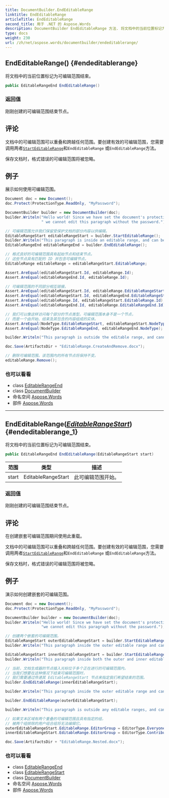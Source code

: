 ```yaml
---
title: DocumentBuilder.EndEditableRange
linktitle: EndEditableRange
articleTitle: EndEditableRange
second_title: 用于 .NET 的 Aspose.Words
description: DocumentBuilder EndEditableRange 方法. 将文档中的当前位置标记为可编辑范围结束 在 C#.
type: docs
weight: 230
url: /zh/net/aspose.words/documentbuilder/endeditablerange/
---
```

## EndEditableRange() {#endeditablerange}

将文档中的当前位置标记为可编辑范围结束。

```csharp
public EditableRangeEnd EndEditableRange()
```

### 返回值

刚刚创建的可编辑范围结束节点。

## 评论

文档中的可编辑范围可以重叠和跨越任何范围。要创建有效的可编辑范围，您需要 调用两者[`StartEditableRange`](../starteditablerange/)和`EndEditableRange` 或`EndEditableRange`方法。

保存文档时，格式错误的可编辑范围将被忽略。

## 例子

展示如何使用可编辑范围。

```csharp
Document doc = new Document();
doc.Protect(ProtectionType.ReadOnly, "MyPassword");

DocumentBuilder builder = new DocumentBuilder(doc);
builder.Writeln("Hello world! Since we have set the document's protection level to read-only," +
                " we cannot edit this paragraph without the password.");

// 可编辑范围允许我们保留受保护文档的部分内容以供编辑。
EditableRangeStart editableRangeStart = builder.StartEditableRange();
builder.Writeln("This paragraph is inside an editable range, and can be edited.");
EditableRangeEnd editableRangeEnd = builder.EndEditableRange();

// 格式良好的可编辑范围具有起始节点和结束节点。
// 这些节点具有匹配的 ID 并包含可编辑节点。
EditableRange editableRange = editableRangeStart.EditableRange;

Assert.AreEqual(editableRangeStart.Id, editableRange.Id);
Assert.AreEqual(editableRangeEnd.Id, editableRange.Id);

// 可编辑范围的不同部分相互链接。
Assert.AreEqual(editableRangeStart.Id, editableRange.EditableRangeStart.Id);
Assert.AreEqual(editableRangeStart.Id, editableRangeEnd.EditableRangeStart.Id);
Assert.AreEqual(editableRange.Id, editableRangeStart.EditableRange.Id);
Assert.AreEqual(editableRangeEnd.Id, editableRange.EditableRangeEnd.Id);

// 我们可以像这样访问每个部分的节点类型。可编辑范围本身不是一个节点，
// 而是一个由开始、结束及其包含的内容组成的实体。
Assert.AreEqual(NodeType.EditableRangeStart, editableRangeStart.NodeType);
Assert.AreEqual(NodeType.EditableRangeEnd, editableRangeEnd.NodeType);

builder.Writeln("This paragraph is outside the editable range, and cannot be edited.");

doc.Save(ArtifactsDir + "EditableRange.CreateAndRemove.docx");

// 删除可编辑范围。该范围内的所有节点将保持不变。
editableRange.Remove();
```

### 也可以看看

* class [EditableRangeEnd](../../editablerangeend/)
* class [DocumentBuilder](../)
* 命名空间 [Aspose.Words](../../../aspose.words/)
* 部件 [Aspose.Words](../../../)

---

## EndEditableRange(*[EditableRangeStart](../../editablerangestart/)*) {#endeditablerange_1}

将文档中的当前位置标记为可编辑范围结束。

```csharp
public EditableRangeEnd EndEditableRange(EditableRangeStart start)
```

| 范围 | 类型 | 描述 |
| --- | --- | --- |
| start | EditableRangeStart | 此可编辑范围开始。 |

### 返回值

刚刚创建的可编辑范围结束节点。

## 评论

在创建嵌套可编辑范围期间使用此重载。

文档中的可编辑范围可以重叠和跨越任何范围。要创建有效的可编辑范围，您需要 调用两者[`StartEditableRange`](../starteditablerange/)和`EndEditableRange` 或`EndEditableRange`方法。

保存文档时，格式错误的可编辑范围将被忽略。

## 例子

演示如何创建嵌套的可编辑范围。

```csharp
Document doc = new Document();
doc.Protect(ProtectionType.ReadOnly, "MyPassword");

DocumentBuilder builder = new DocumentBuilder(doc);
builder.Writeln("Hello world! Since we have set the document's protection level to read-only, " +
                "we cannot edit this paragraph without the password.");

// 创建两个嵌套的可编辑范围。
EditableRangeStart outerEditableRangeStart = builder.StartEditableRange();
builder.Writeln("This paragraph inside the outer editable range and can be edited.");

EditableRangeStart innerEditableRangeStart = builder.StartEditableRange();
builder.Writeln("This paragraph inside both the outer and inner editable ranges and can be edited.");

// 当前，文档生成器的节点插入光标位于多个正在进行的可编辑范围内。
// 当我们想要在这种情况下结束可编辑范围时，
// 我们需要通过传递其 EditableRangeStart 节点来指定我们希望结束的范围。
builder.EndEditableRange(innerEditableRangeStart);

builder.Writeln("This paragraph inside the outer editable range and can be edited.");

builder.EndEditableRange(outerEditableRangeStart);

builder.Writeln("This paragraph is outside any editable ranges, and cannot be edited.");

// 如果文本区域有两个重叠的可编辑范围且具有指定的组，
// 被两个组排除的用户组合组将无法编辑它。
outerEditableRangeStart.EditableRange.EditorGroup = EditorType.Everyone;
innerEditableRangeStart.EditableRange.EditorGroup = EditorType.Contributors;

doc.Save(ArtifactsDir + "EditableRange.Nested.docx");
```

### 也可以看看

* class [EditableRangeEnd](../../editablerangeend/)
* class [EditableRangeStart](../../editablerangestart/)
* class [DocumentBuilder](../)
* 命名空间 [Aspose.Words](../../../aspose.words/)
* 部件 [Aspose.Words](../../../)
